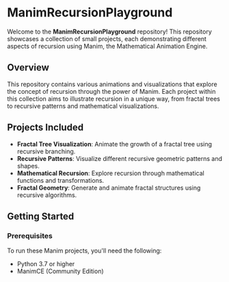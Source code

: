 # ManimRecursionPlayground


Welcome to the **ManimRecursionPlayground** repository! This repository showcases a collection of small projects, each demonstrating different aspects of recursion using Manim, the Mathematical Animation Engine.

## Overview

This repository contains various animations and visualizations that explore the concept of recursion through the power of Manim. Each project within this collection aims to illustrate recursion in a unique way, from fractal trees to recursive patterns and mathematical visualizations.

## Projects Included

- **Fractal Tree Visualization**: Animate the growth of a fractal tree using recursive branching.
- **Recursive Patterns**: Visualize different recursive geometric patterns and shapes.
- **Mathematical Recursion**: Explore recursion through mathematical functions and transformations.
- **Fractal Geometry**: Generate and animate fractal structures using recursive algorithms.

## Getting Started

### Prerequisites

To run these Manim projects, you'll need the following:

- Python 3.7 or higher
- ManimCE (Community Edition)


